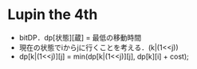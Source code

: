 # Lupin the 4th

* bitDP．dp[状態][蔵] = 最低の移動時間  
* 現在の状態でiからjに行くことを考える．(k|(1<<j))
* dp[k|(1<<j)][j] = min(dp[k|(1<<j)][j], dp[k][i] + cost);
